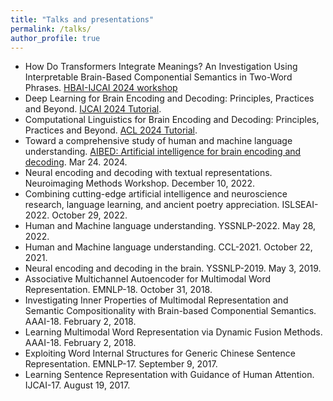 ```yaml
---
title: "Talks and presentations"
permalink: /talks/
author_profile: true
---
```

- How Do Transformers Integrate Meanings? An Investigation Using Interpretable Brain-Based Componential Semantics in Two-Word Phrases. [HBAI-IJCAI 2024 workshop](https://hbai2024.github.io/)
- Deep Learning for Brain Encoding and Decoding: Principles, Practices and Beyond. [IJCAI 2024 Tutorial](https://ijcai24.org/tutorials/). 
- Computational Linguistics for Brain Encoding and Decoding: Principles, Practices and Beyond. [ACL 2024 Tutorial](https://2024.aclweb.org/program/tutorials/). 
- Toward a comprehensive study of human and machine language understanding. [AIBED: Artificial intelligence for brain encoding and decoding](https://sites.google.com/view/aibed2024/home). Mar 24. 2024.
- Neural encoding and decoding with textual representations. Neuroimaging Methods Workshop. December 10, 2022.
- Combining cutting-edge artificial intelligence and neuroscience research, language learning, and ancient poetry
appreciation. ISLSEAI-2022. October 29, 2022.
- Human and Machine language understanding. YSSNLP-2022. May 28, 2022.
- Human and Machine language understanding. CCL-2021. October 22, 2021.
- Neural encoding and decoding in the brain. YSSNLP-2019. May 3, 2019.
- Associative Multichannel Autoencoder for Multimodal Word Representation. EMNLP-18. October 31, 2018.
- Investigating Inner Properties of Multimodal Representation and Semantic Compositionality with Brain-based Componential Semantics. AAAI-18. February 2, 2018.
- Learning Multimodal Word Representation via Dynamic Fusion Methods. AAAI-18. February 2, 2018.
- Exploiting Word Internal Structures for Generic Chinese Sentence Representation. EMNLP-17. September 9, 2017.
- Learning Sentence Representation with Guidance of Human Attention. IJCAI-17. August 19, 2017.
